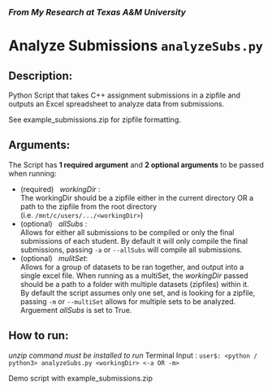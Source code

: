 ### *From My Research at Texas A&M University*
# Analyze Submissions `analyzeSubs.py`

## Description:
Python Script that takes C++ assignment submissions in a zipfile and outputs an Excel spreadsheet to analyze data from submissions.

See example_submissions.zip for zipfile formatting.

## Arguments:
The Script has **1 required argument** and **2 optional arguments** to be passed when running:
  - (required) &nbsp; *workingDir* : 
<br /> The workingDir should be a zipfile either in the current directory OR a path to the zipfile from the root directory 
<br /> (i.e. `/mnt/c/users/.../<workingDir>`)  
  - (optional) &nbsp;  *allSubs* : 
<br /> Allows for either all submissions to be compiled or only the final submissions of each student. By default it will only compile the final submissions, passing `-a` or `--allSubs` will compile all submissions.
  - (optional) &nbsp; *mulitSet*:
<br /> Allows for a group of datasets to be ran together, and output into a single excel file. When running as a multiSet, the *workingDir* passed should be a path to a folder with multiple datasets (zipfiles) within it. 
<br /> By default the script assumes only one set, and is looking for a zipfile, passing `-m` or `--multiSet` allows for multiple sets to be analyzed. Arguement *allSubs* is set to True.


## How to run: 
*unzip command must be installed to run*
Terminal Input : `user$: <python / python3> analyzeSubs.py <workingDir> <-a OR -m>`

Demo script with example_submissions.zip
